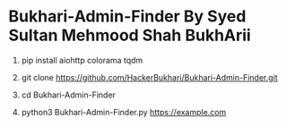 # Bukhari-Admin-Finder By Syed Sultan Mehmood Shah BukhArii  
 1) pip install aiohttp colorama tqdm

 2) git clone https://github.com/HackerBukhari/Bukhari-Admin-Finder.git
  
 3) cd Bukhari-Admin-Finder
 
 4)  python3 Bukhari-Admin-Finder.py https://example.com
    
